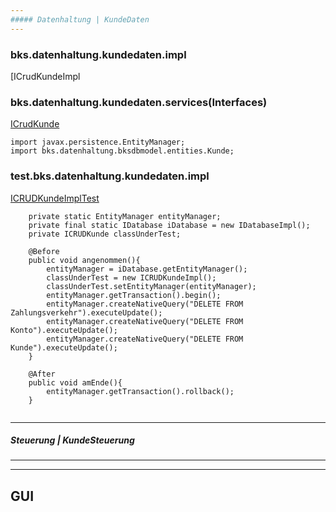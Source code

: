 ```yaml
---
##### Datenhaltung | KundeDaten
---
```

### bks.datenhaltung.kundedaten.impl
[ICrudKundeImpl

### bks.datenhaltung.kundedaten.services(Interfaces)
[ICrudKunde]

```
import javax.persistence.EntityManager;
import bks.datenhaltung.bksdbmodel.entities.Kunde;
```
### test.bks.datenhaltung.kundedaten.impl
[ICRUDKundeImplTest]

```    
    private static EntityManager entityManager;
    private final static IDatabase iDatabase = new IDatabaseImpl();
    private ICRUDKunde classUnderTest;

    @Before
    public void angenommen(){
        entityManager = iDatabase.getEntityManager();
        classUnderTest = new ICRUDKundeImpl();
        classUnderTest.setEntityManager(entityManager);
        entityManager.getTransaction().begin();
        entityManager.createNativeQuery("DELETE FROM Zahlungsverkehr").executeUpdate();
        entityManager.createNativeQuery("DELETE FROM Konto").executeUpdate();
        entityManager.createNativeQuery("DELETE FROM Kunde").executeUpdate();
    }

    @After
    public void amEnde(){
        entityManager.getTransaction().rollback();
    }
  
```

---
##### Steuerung | KundeSteuerung
---


---
GUI
---

[ICRUDKundeImpl]: <https://github.com/ZeroPie/SWP/blob/master/trunk/KundeDaten/src/bks/datenhaltung/kundedaten/impl/ICRUDKundeImpl.java>


[ICrudKunde]:
<https://github.com/ZeroPie/SWP/blob/master/trunk/KundeDaten/src/bks/datenhaltung/kundedaten/services/ICRUDKunde.java>

[ICRUDKundeImplTest]:
<https://github.com/ZeroPie/SWP/blob/master/trunk/KundeDaten/test/bks/datenhaltung/kundedaten/impl/ICRUDKundeImplTest.java>

